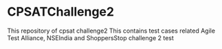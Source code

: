 # CPSATChallenge2
This repository of cpsat challenge2
This contains test cases related Agile Test Alliance, NSEIndia and ShoppersStop challenge 2 test
